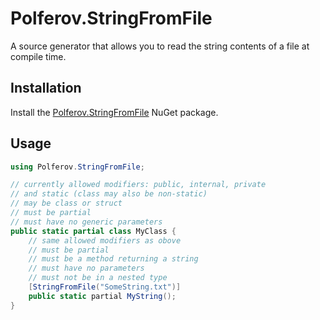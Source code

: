 # Polferov.StringFromFile

A source generator that allows you to read the string contents of a file at compile time.

## Installation

Install the [Polferov.StringFromFile](https://www.nuget.org/packages/Polferov.StringFromFile) NuGet package.

## Usage

```csharp
using Polferov.StringFromFile;

// currently allowed modifiers: public, internal, private
// and static (class may also be non-static)
// may be class or struct
// must be partial
// must have no generic parameters
public static partial class MyClass {
    // same allowed modifiers as obove
    // must be partial
    // must be a method returning a string
    // must have no parameters
    // must not be in a nested type
    [StringFromFile("SomeString.txt")]
    public static partial MyString();
} 